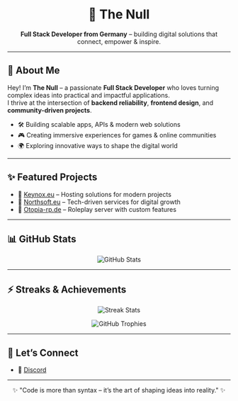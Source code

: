 <h1 align="center">🚀 The Null</h1>
<p align="center"><b>Full Stack Developer from Germany</b> – building digital solutions that connect, empower & inspire.</p>

---

## 🌌 About Me
Hey! I’m **The Null** – a passionate **Full Stack Developer** who loves turning complex ideas into practical and impactful applications.  
I thrive at the intersection of **backend reliability**, **frontend design**, and **community-driven projects**.  

- 🛠️ Building scalable apps, APIs & modern web solutions  
- 🎮 Creating immersive experiences for games & online communities  
- 🌍 Exploring innovative ways to shape the digital world  

---

## ✨ Featured Projects
- 🔗 [Keynox.eu](https://keynox.eu) – Hosting solutions for modern projects  
- 🔗 [Northsoft.eu](https://northsoft.eu) – Tech-driven services for digital growth  
- 🔗 [Otopia-rp.de](https://otopia-rp.de) – Roleplay server with custom features  

---

## 📊 GitHub Stats
<p align="center">
  <img src="https://github-readme-stats.vercel.app/api?username=HyperGaming99&show_icons=true&theme=tokyonight" alt="GitHub Stats" />
</p>

---

## ⚡ Streaks & Achievements
<p align="center">
  <img src="https://github-readme-streak-stats.herokuapp.com/?user=HyperGaming99&theme=tokyonight" alt="Streak Stats" />
</p>

<p align="center">
  <img src="https://github-profile-trophy.vercel.app/?username=HyperGaming99&theme=onedark&margin-w=15&margin-h=15" alt="GitHub Trophies" />
</p>

---

## 🤝 Let’s Connect
- 💬 [Discord](https://discord.com/users/925802573506674729)
  
---
<p align="center">✨ "Code is more than syntax – it’s the art of shaping ideas into reality." ✨</p>
